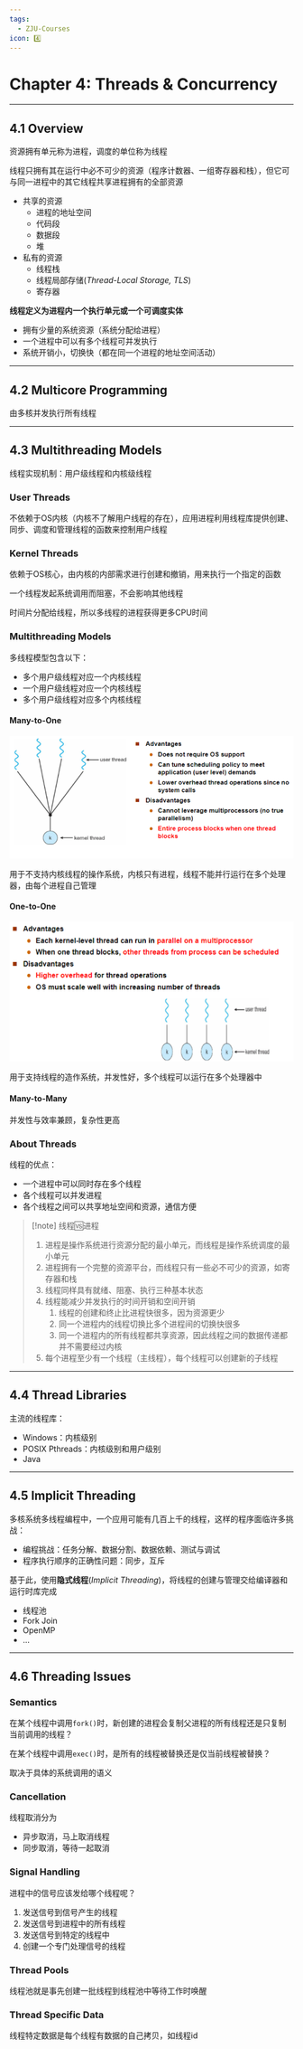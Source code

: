 ```yaml
---
tags:
  - ZJU-Courses
icon: 4️⃣
---
```


# Chapter 4: Threads & Concurrency

---

## 4.1 Overview

资源拥有单元称为进程，调度的单位称为线程

线程只拥有其在运行中必不可少的资源（程序计数器、一组寄存器和栈），但它可与同一进程中的其它线程共享进程拥有的全部资源

- 共享的资源
    - 进程的地址空间
    - 代码段
    - 数据段
    - 堆
- 私有的资源
    - 线程栈
    - 线程局部存储(*Thread-Local Storage, TLS*)
    - 寄存器

**线程定义为进程内一个执行单元或一个可调度实体**

- 拥有少量的系统资源（系统分配给进程）
- 一个进程中可以有多个线程可并发执行
- 系统开销小，切换快（都在同一个进程的地址空间活动）

---

## 4.2 Multicore Programming

由多核并发执行所有线程

---

## 4.3 Multithreading Models

线程实现机制：用户级线程和内核级线程

### User Threads

不依赖于OS内核（内核不了解用户线程的存在），应用进程利用线程库提供创建、同步、调度和管理线程的函数来控制用户线程

### Kernel Threads

依赖于OS核心，由内核的内部需求进行创建和撤销，用来执行一个指定的函数

一个线程发起系统调用而阻塞，不会影响其他线程

时间片分配给线程，所以多线程的进程获得更多CPU时间

### Multithreading Models

多线程模型包含以下：

- 多个用户级线程对应一个内核线程
- 一个用户级线程对应一个内核线程
- 多个用户级线程对应多个内核线程

#### Many-to-One

![Many-to-One](assets/Many-to-One.png)

用于不支持内核线程的操作系统，内核只有进程，线程不能并行运行在多个处理器，由每个进程自己管理

#### One-to-One

![One-to-One](assets/One-to-One.png)

用于支持线程的造作系统，并发性好，多个线程可以运行在多个处理器中

#### Many-to-Many

并发性与效率兼顾，复杂性更高

### About Threads

线程的优点：

- 一个进程中可以同时存在多个线程
- 各个线程可以并发进程
- 各个线程之间可以共享地址空间和资源，通信方便

> [!note] 线程🆚进程
> 1. 进程是操作系统进行资源分配的最小单元，而线程是操作系统调度的最小单元
> 2. 进程拥有一个完整的资源平台，而线程只有一些必不可少的资源，如寄存器和栈
> 3. 线程同样具有就绪、阻塞、执行三种基本状态
> 4. 线程能减少并发执行的时间开销和空间开销
>     1. 线程的创建和终止比进程快很多，因为资源更少
>     2. 同一个进程内的线程切换比多个进程间的切换快很多
>     3. 同一个进程内的所有线程都共享资源，因此线程之间的数据传递都并不需要经过内核
> 5. 每个进程至少有一个线程（主线程），每个线程可以创建新的子线程

---

## 4.4 Thread Libraries

主流的线程库：

- Windows：内核级别
- POSIX Pthreads：内核级别和用户级别
- Java

---

## 4.5 Implicit Threading

多核系统多线程编程中，一个应用可能有几百上千的线程，这样的程序面临许多挑战：

- 编程挑战：任务分解、数据分割、数据依赖、测试与调试
- 程序执行顺序的正确性问题：同步，互斥

基于此，使用**隐式线程**(*Implicit Threading*)，将线程的创建与管理交给编译器和运行时库完成

- 线程池
- Fork Join
- OpenMP
- ...

---

## 4.6 Threading Issues

### Semantics

在某个线程中调用`fork()`时，新创建的进程会复制父进程的所有线程还是只复制当前调用的线程？

在某个线程中调用`exec()`时，是所有的线程被替换还是仅当前线程被替换？

取决于具体的系统调用的语义

### Cancellation

线程取消分为

- 异步取消，马上取消线程
- 同步取消，等待一起取消

### Signal Handling

进程中的信号应该发给哪个线程呢？

1. 发送信号到信号产生的线程
2. 发送信号到进程中的所有线程
3. 发送信号到特定的线程中
4. 创建一个专门处理信号的线程

### Thread Pools

线程池就是事先创建一批线程到线程池中等待工作时唤醒

### Thread Specific Data

线程特定数据是每个线程有数据的自己拷贝，如线程id
